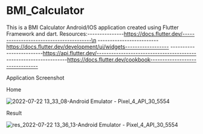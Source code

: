 # BMI_Calculator
This is a BMI Calculator Android/IOS application created using Flutter Framework and dart.
Resources:---------------https://docs.flutter.dev/----------------------------------------\n
-------------------------https://docs.flutter.dev/development/ui/widgets------------------
-------------------------https://api.flutter.dev/-----------------------------------------
-------------------------https://docs.flutter.dev/cookbook--------------------------------


Application Screenshot

Home

![2022-07-22 13_33_08-Android Emulator - Pixel_4_API_30_5554](https://user-images.githubusercontent.com/91482914/180393302-7fbe4465-4e6a-4c7a-a9aa-fea853d3ca75.png)

Result

![res_2022-07-22 13_36_13-Android Emulator - Pixel_4_API_30_5554](https://user-images.githubusercontent.com/91482914/180393728-811eb571-df77-438e-8be8-337c38b0fc08.png)
